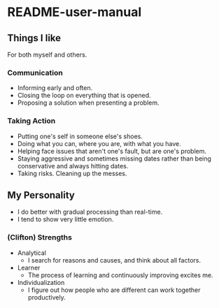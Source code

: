 # README-user-manual

## Things I like
For both myself and others.

### Communication

* Informing early and often.
* Closing the loop on everything that is opened.
* Proposing a solution when presenting a problem.

### Taking Action

* Putting one's self in someone else's shoes.
* Doing what you can, where you are, with what you have.
* Helping face issues that aren't one's fault, but are one's problem.
* Staying aggressive and sometimes missing dates rather than being conservative and always hitting dates.
* Taking risks. Cleaning up the messes.

## My Personality

* I do better with gradual processing than real-time.
* I tend to show very little emotion.

### (Clifton) Strengths

* Analytical
  * I search for reasons and causes, and think about all factors.
* Learner
  * The process of learning and continuously improving excites me.
* Individualization
  * I figure out how people who are different can work together productively.
